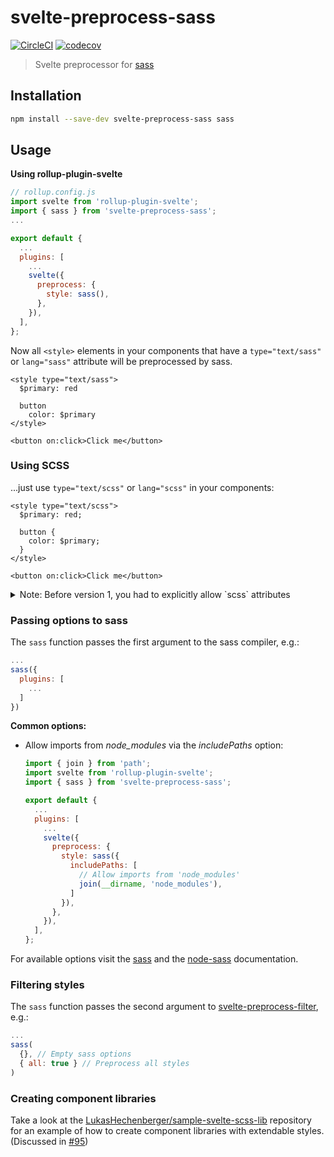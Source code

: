 # svelte-preprocess-sass

[![CircleCI](https://circleci.com/gh/ls-age/svelte-preprocess-sass.svg?style=svg)](https://circleci.com/gh/ls-age/svelte-preprocess-sass)
[![codecov](https://codecov.io/gh/ls-age/svelte-preprocess-sass/branch/master/graph/badge.svg)](https://codecov.io/gh/ls-age/svelte-preprocess-sass)

> Svelte preprocessor for [sass](http://sass-lang.com)

## Installation

```bash
npm install --save-dev svelte-preprocess-sass sass
```

## Usage

**Using rollup-plugin-svelte**

```javascript
// rollup.config.js
import svelte from 'rollup-plugin-svelte';
import { sass } from 'svelte-preprocess-sass';
...

export default {
  ...
  plugins: [
    ...
    svelte({
      preprocess: {
        style: sass(),
      },
    }),
  ],
};
```

Now all `<style>` elements in your components that have a `type="text/sass"` or `lang="sass"` attribute will be preprocessed by sass.

```svelte
<style type="text/sass">
  $primary: red

  button
    color: $primary
</style>

<button on:click>Click me</button>
```

### Using SCSS

...just use `type="text/scss"` or `lang="scss"` in your components:

```svelte
<style type="text/scss">
  $primary: red;

  button {
    color: $primary;
  }
</style>

<button on:click>Click me</button>
```

<details>
<summary>Note: Before version 1, you had to explicitly allow `scss` attributes</summary>

> From the old readme:

If you prefer the non-indented syntax you have to supply the `name` option:

```js
// rollup.config.js
import svelte from 'rollup-plugin-svelte';
import { sass } from 'svelte-preprocess-sass';
...

export default {
  ...
  plugins: [
    ...
    svelte({
      preprocess: {
        style: sass({}, { name: 'scss' }),
      },
    }),
  ],
};
```

</details>

### Passing options to sass

The `sass` function passes the first argument to the sass compiler, e.g.:

```javascript
...
sass({
  plugins: [
    ...
  ]
})
```

**Common options:**

- Allow imports from _node_modules_ via the _includePaths_ option:

  ```js
  import { join } from 'path';
  import svelte from 'rollup-plugin-svelte';
  import { sass } from 'svelte-preprocess-sass';

  export default {
    ...
    plugins: [
      ...
      svelte({
        preprocess: {
          style: sass({
            includePaths: [
              // Allow imports from 'node_modules'
              join(__dirname, 'node_modules'),
            ]
          }),
        },
      }),
    ],
  };
  ```

For available options visit the [sass](http://sass-lang.com/documentation/) and
the [node-sass](https://github.com/sass/node-sass) documentation.

### Filtering styles

The `sass` function passes the second argument to [svelte-preprocess-filter](https://github.com/ls-age/svelte-preprocess-filter), e.g.:

```javascript
...
sass(
  {}, // Empty sass options
  { all: true } // Preprocess all styles
)
```

### Creating component libraries

Take a look at the [LukasHechenberger/sample-svelte-scss-lib](https://github.com/LukasHechenberger/sample-svelte-scss-lib) repository for an example of how to create component libraries with extendable styles. (Discussed in [#95](https://github.com/ls-age/svelte-preprocess-sass/issues/95))
